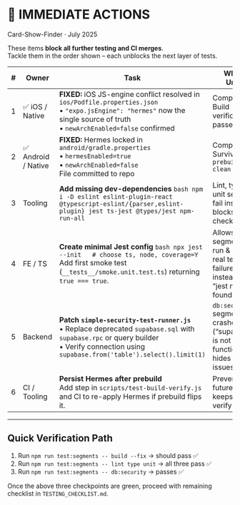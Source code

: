 # 🚨 IMMEDIATE ACTIONS
Card-Show-Finder · July 2025  

These items **block all further testing and CI merges**.  
Tackle them in the order shown – each unblocks the next layer of tests.

| # | Owner | Task | Why it’s Urgent | ETA |
|---|-------|------|-----------------|-----|
| 1 | ✅ iOS / Native | **FIXED:** iOS JS-engine conflict resolved in `ios/Podfile.properties.json`  <br/>• `"expo.jsEngine": "hermes"` now the single source of truth  <br/>• `newArchEnabled=false` confirmed | Completed – Build verification passes on iOS | 5 min |
| 2 | ✅ Android / Native | **FIXED:** Hermes locked in `android/gradle.properties`  <br/>• `hermesEnabled=true`  <br/>• `newArchEnabled=false`  <br/>File committed to repo | Completed – Survives `expo prebuild --clean` | 5 min |
| 3 | Tooling | **Add missing dev-dependencies**  ```bash npm i -D eslint eslint-plugin-react @typescript-eslint/{parser,eslint-plugin} jest ts-jest @types/jest npm-run-all ``` | Lint, type & unit segments fail instantly → blocks PR checks | 8 min |
| 4 | FE / TS | **Create minimal Jest config**  ```bash npx jest --init   # choose ts, node, coverage=Y ```  Add first smoke test (`__tests__/smoke.unit.test.ts`) returning `true === true`. | Allows `unit` segment to run & expose real test failures instead of “jest not found” | 10 min |
| 5 | Backend | **Patch `simple-security-test-runner.js`**  <br/>• Replace deprecated `supabase.sql` with `supabase.rpc` or query builder  <br/>• Verify connection using `supabase.from('table').select().limit(1)` | `db:security` segment crashes (“supabase.sql is not a function”) → hides RLS issues | 15 min |
| 6 | CI / Tooling | **Persist Hermes after prebuild**  <br/>Add step in `scripts/test-build-verify.js` and CI to re-apply Hermes if prebuild flips it. | Prevents future drift, keeps build-verify passing | 10 min |

---

## Quick Verification Path

1. Run `npm run test:segments -- build --fix` → should pass ✅  
2. Run `npm run test:segments -- lint type unit` → all three pass ✅  
3. Run `npm run test:segments -- db:security` → passes ✅  

Once the above three checkpoints are green, proceed with remaining checklist in `TESTING_CHECKLIST.md`.
